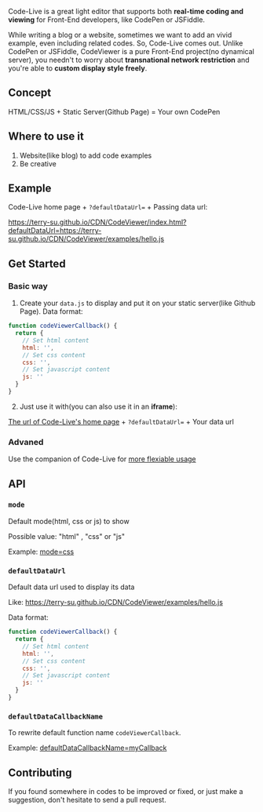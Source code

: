 Code-Live is a great light editor that supports both **real-time coding and viewing** for Front-End developers, like CodePen or JSFiddle.  
  
While writing a blog or a website, sometimes we want to add an vivid example, even including related codes. So, Code-Live comes out. Unlike CodePen or JSFiddle, CodeViewer is a pure Front-End project(no dynamical server), you needn't to worry about **transnational network restriction** and you're able to **custom display style freely**.


## Concept
HTML/CSS/JS + Static Server(Github Page) = Your own CodePen


## Where to use it
1. Website(like blog) to add code examples
2. Be creative


## Example
Code-Live home page + `?defaultDataUrl=` + Passing data url:     
  
https://terry-su.github.io/CDN/CodeViewer/index.html?defaultDataUrl=https://terry-su.github.io/CDN/CodeViewer/examples/hello.js


## Get Started
### Basic way
1. Create your `data.js` to display and put it on your static server(like Github Page). Data format:
```js
function codeViewerCallback() {
  return {
    // Set html content
    html: '',
    // Set css content
    css: '',
    // Set javascript content
    js: ''
  }
}
```

2. Just use it with(you can also use it in an **iframe**):      
  
[The url of Code-Live's home page](https://terry-su.github.io/CDN/CodeViewer/index.html) + `?defaultDataUrl=` + Your data url

### Advaned
Use the companion of Code-Live for [more flexiable usage](https://github.com/Terry-Su/CDN/tree/master/CodeViewer/examples/iframe)


## API
### `mode`
Default mode(html, css or js) to show  

Possible value: "html" , "css" or "js"    
   
Example: [mode=css](https://terry-su.github.io/CDN/CodeViewer/index.html?defaultDataUrl=https://terry-su.github.io/CDN/CodeViewer/examples/hello.js&mode=css)

### `defaultDataUrl`
Default data url used to display its data   
  
Like: https://terry-su.github.io/CDN/CodeViewer/examples/hello.js  
  
Data format:
```js
function codeViewerCallback() {
  return {
    // Set html content
    html: '',
    // Set css content
    css: '',
    // Set javascript content
    js: ''
  }
}
```

### `defaultDataCallbackName`
To rewrite default function name `codeViewerCallback`.   

Example: [defaultDataCallbackName=myCallback](https://terry-su.github.io/CDN/CodeViewer/index.html?defaultDataUrl=https://terry-su.github.io/CDN/CodeViewer/examples/testData-my-callback.js&defaultDataCallbackName=myCallback)


## Contributing
If you found somewhere in codes to be improved or fixed, or just make a suggestion, don't hesitate to send a pull request.
